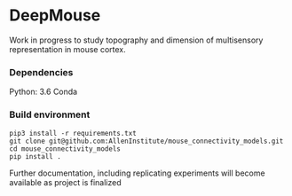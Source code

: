 # DeepMouse

Work in progress to study topography and dimension of multisensory representation in mouse cortex.

### Dependencies
Python: 3.6
Conda

### Build environment
```
pip3 install -r requirements.txt
git clone git@github.com:AllenInstitute/mouse_connectivity_models.git
cd mouse_connectivity_models
pip install .
```

Further documentation, including replicating experiments will become available as project is finalized